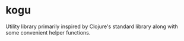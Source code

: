 # kogu
Utility library primarily inspired by Clojure's standard library along with some convenient helper functions.
